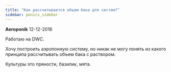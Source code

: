 ```yaml
---
title: "Как рассчитывается объем бака для систем?"
sidebar: ponics_sidebar
---
```


**Aeroponik** 12-12-2016

Работаю на DWC.

Хочу построить аэропонную систему, но никак не могу понять из какого принципа рассчитывать объем бака с раствором.

Культуры это пряности, базилик, мята. 


